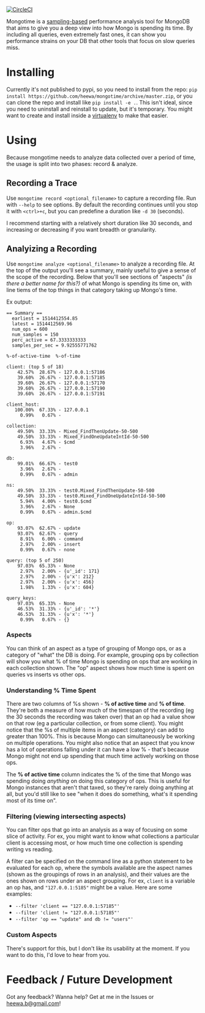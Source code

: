 [![CircleCI](https://circleci.com/gh/heewa/mongotime.svg?style=svg)](https://circleci.com/gh/heewa/mongotime)

Mongotime is a [sampling-based](https://en.wikipedia.org/wiki/Profiling_(computer_programming)#Statistical_profilers) performance analysis tool for MongoDB that aims to give you a deep view into how Mongo is spending its time. By including all queries, even extremely fast ones, it can show you performance strains on your DB that other tools that focus on slow queries miss.


# Installing

Currently it's not published to pypi, so you need to install from the repo: `pip install https://github.com/heewa/mongotime/archive/master.zip`, or you can clone the repo and install like `pip install -e .`. This isn't ideal, since you need to uninstall and reinstall to update, but it's temporary. You might want to create and install inside a [virtualenv](https://virtualenv.pypa.io) to make that easier.


# Using

Because mongotime needs to analyze data collected over a period of time, the usage is split into two phases: record & analyze.

## Recording a Trace

Use `mongotime record <optional_filename>` to capture a recording file. Run with `--help` to see options. By default the recording continues until you stop it with `<ctrl>+c`, but you can predefine a duration like `-d 30` (seconds).

I recommend starting with a relatively short duration like 30 seconds, and increasing or decreasing if you want breadth or granularity.

## Analyizing a Recording

Use `mongotime analyze <optional_filename>` to analyze a recording file. At the top of the output you'll see a summary, mainly useful to give a sense of the scope of the recording. Below that you'll see sections of "aspects" _(is there a better name for this?)_ of what Mongo is spending its time on, with line tiems of the top things in that category taking up Mongo's time.

Ex output:

```
== Summary ==
  earliest = 1514412554.85
  latest = 1514412569.96
  num_ops = 600
  num_samples = 150
  perc_active = 67.3333333333
  samples_per_sec = 9.92555771762

%-of-active-time  %-of-time

client: (top 5 of 18)
    42.57%  28.67% - 127.0.0.1:57186
    39.60%  26.67% - 127.0.0.1:57185
    39.60%  26.67% - 127.0.0.1:57170
    39.60%  26.67% - 127.0.0.1:57190
    39.60%  26.67% - 127.0.0.1:57191

client_host:
   100.00%  67.33% - 127.0.0.1
     0.99%   0.67% -

collection:
    49.50%  33.33% - Mixed_FindThenUpdate-50-500
    49.50%  33.33% - Mixed_FindOneUpdateIntId-50-500
     6.93%   4.67% - $cmd
     3.96%   2.67% -

db:
    99.01%  66.67% - test0
     3.96%   2.67% -
     0.99%   0.67% - admin

ns:
    49.50%  33.33% - test0.Mixed_FindThenUpdate-50-500
    49.50%  33.33% - test0.Mixed_FindOneUpdateIntId-50-500
     5.94%   4.00% - test0.$cmd
     3.96%   2.67% - None
     0.99%   0.67% - admin.$cmd

op:
    93.07%  62.67% - update
    93.07%  62.67% - query
     8.91%   6.00% - command
     2.97%   2.00% - insert
     0.99%   0.67% - none

query: (top 5 of 250)
    97.03%  65.33% - None
     2.97%   2.00% - {u'_id': 171}
     2.97%   2.00% - {u'x': 212}
     2.97%   2.00% - {u'x': 456}
     1.98%   1.33% - {u'x': 604}

query_keys:
    97.03%  65.33% - None
    46.53%  31.33% - {u'_id': '*'}
    46.53%  31.33% - {u'x': '*'}
     0.99%   0.67% - {}
```

### Aspects 

You can think of an aspect as a type of grouping of Mongo ops, or as a category of "what" the DB is doing. For example, grouping ops by collection will show you what % of time Mongo is spending on ops that are working in each collection shown. The "op" aspect shows how much time is spent on queries vs inserts vs other ops.

### Understanding % Time Spent

There are two columns of %s shown - **% of active time** and **% of time**. They're both a measure of how much of the timespan of the recording (eg the 30 seconds the recording was taken over) that an op had a value show on that row (eg a particular collection, or from some client). You might notice that the %s of multiple items in an aspect (category) can add to greater than 100%. This is because Mongo can simultaneously be working on multiple operations. You might also notice that an aspect that you know has a lot of operations falling under it can have a low % - that's because Mongo might not end up spending that much time actively working on those ops.

The **% of active time** column indicates the % of the time that Mongo was spending doing _anything_ on doing this category of ops. This is useful for Mongo instances that aren't that taxed, so they're rarely doing anything at all, but you'd still like to see "when it does do something, what's it spending most of its time on".

### Filtering (viewing intersecting aspects)

You can filter ops that go into an analysis as a way of focusing on some slice of activity. For ex, you might want to know what collections a particular client is accessing most, or how much time one collection is spending writing vs reading.

A filter can be specified on the command line as a python statement to be evaluated for each op, where the symbols available are the aspect names (shown as the groupings of rows in an analysis), and their values are the ones shown on rows under an aspect grouping. For ex, `client` is a variable an op has, and `"127.0.0.1:5185"` might be a value. Here are some examples:

* `--filter 'client == "127.0.0.1:57185"'`
* `--filter 'client != "127.0.0.1:57185"'`
* `--filter 'op == "update" and db != "users"'`

### Custom Aspects

There's support for this, but I don't like its usability at the moment. If you want to do this, I'd love to hear from you.


# Feedback / Future Development

Got any feedback? Wanna help? Get at me in the Issues or heewa.b@gmail.com!
